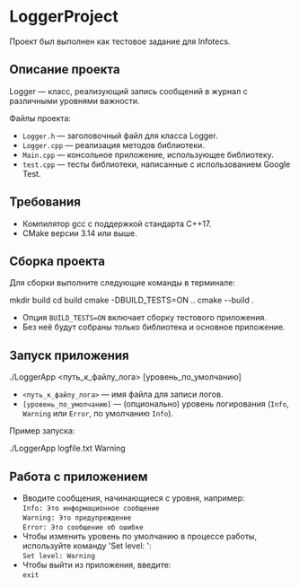 # LoggerProject

Проект был выполнен как тестовое задание для Infotecs.

## Описание проекта

Logger — класс, реализующий запись сообщений в журнал с различными уровнями важности.

Файлы проекта:
- `Logger.h` — заголовочный файл для класса Logger.
- `Logger.cpp` — реализация методов библиотеки.
- `Main.cpp` — консольное приложение, использующее библиотеку.
- `test.cpp` — тесты библиотеки, написанные с использованием Google Test.

## Требования

- Компилятор gcc с поддержкой стандарта C++17.
- CMake версии 3.14 или выше.

## Сборка проекта

Для сборки выполните следующие команды в терминале:

mkdir build
cd build
cmake -DBUILD_TESTS=ON ..
cmake --build .


- Опция `BUILD_TESTS=ON` включает сборку тестового приложения.
- Без неё будут собраны только библиотека и основное приложение.

## Запуск приложения

./LoggerApp <путь_к_файлу_лога> [уровень_по_умолчанию]


- `<путь_к_файлу_лога>` — имя файла для записи логов.
- `[уровень_по_умолчанию]` — (опционально) уровень логирования (`Info`, `Warning` или `Error`, по умолчанию `Info`).

Пример запуска:

./LoggerApp logfile.txt Warning


## Работа с приложением

- Вводите сообщения, начинающиеся с уровня, например:  
  `Info: Это информационное сообщение`  
  `Warning: Это предупреждение`  
  `Error: Это сообщение об ошибке`
- Чтобы изменить уровень по умолчанию в процессе работы, используйте команду 'Set level: ':  
  `Set level: Warning`
- Чтобы выйти из приложения, введите:  
  `exit`

